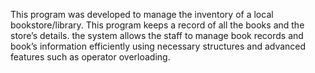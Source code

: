 This program was developed to manage the inventory of a local bookstore/library. This program keeps a record of all the books and the store’s details. 
the system allows the staff to manage book records and book’s information efficiently using necessary structures and advanced features such as operator 
overloading.
